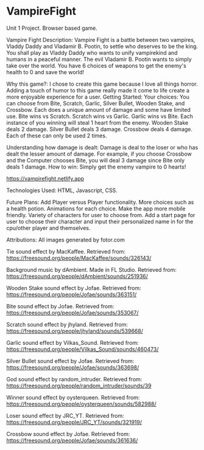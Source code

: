 # VampireFight
Unit 1 Project. Browser based game. 

Vampire Fight
Description:
Vampire Fight is a battle between two vampires, Vladdy Daddy and Vladamir B. Pootin, to settle who deserves to be the king. You shall play as Vladdy Daddy who wants to unify vampirekind and humans in a peaceful manner. The evil Vladamir B. Pootin wants to simply take over the world. 
You have 6 choices of weapons to get the enemy's health to 0 and save the world!

Why this game?:
I chose to create this game because I love all things horror. Adding a touch of humor to this game really made it come to life create a more enjoyable experience for a user. 
Getting Started:
  Your choices:
  You can choose from Bite, Scratch, Garlic, Silver Bullet, Wooden Stake, and Crossbow. Each does a unique amount of damage and some have limited use. 
  Bite wins vs Scratch. 
  Scratch wins vs Garlic.
  Garlic wins vs Bite. 
  Each instance of you winning will steal 1 heart from the enemy. 
  Wooden Stake deals 2 damage. 
  Silver Bullet deals 3 damage. 
  Crossbow deals 4 damage.
  Each of these can only be used 2 times. 

  Understanding how damage is dealt:
  Damage is deal to the loser or who has dealt the lesser amount of damage. For example, if you choose Crossbow and the Computer chooses Bite, you will deal 3 damage since Bite only deals 1 damage. 
  How to win:
  Simply get the enemy vampire to 0 hearts!

 https://vampirefight.netlify.app

Technologies Used: HTML, Javascript, CSS.

Future Plans:
Add Player versus Player functionality.
More choices such as a health potion. 
Animations for each choice. 
Make the app more mobile friendly.
Variety of characters for user to choose from. 
Add a start page for user to choose their character and input their personalized name in for the cpu/other player and themselves.  

Attributions:
All images generated by fotor.com

Tie sound effect by MacKaffee. Retrieved from:
https://freesound.org/people/MacKaffee/sounds/326143/

Background music by dAmbient. Made in FL Studio. Retrieved from:
https://freesound.org/people/dAmbient/sounds/251936/ 

Wooden Stake sound effect by Jofae. Retrieved from:
https://freesound.org/people/Jofae/sounds/363151/

Bite sound effect by Jofae. Retrieved from:
https://freesound.org/people/Jofae/sounds/353067/

Scratch sound effect by jhyland. Retrieved from:
https://freesound.org/people/jhyland/sounds/539668/

Garlic sound effect by Vilkas_Sound. Retrieved from:
https://freesound.org/people/Vilkas_Sound/sounds/460473/

Silver Bullet sound effect by Jofae. Retrieved from: 
https://freesound.org/people/Jofae/sounds/363698/

God sound effect by random_intruder. Retrieved from:
https://freesound.org/people/random_intruder/sounds/39

Winner sound effect by oysterqueen. Retrieved from:
https://freesound.org/people/oysterqueen/sounds/582988/

Loser sound effect by JRC_YT. Retrieved from:
https://freesound.org/people/JRC_YT/sounds/321919/

Crossbow sound effect by Jofae. Retrieved from:
https://freesound.org/people/Jofae/sounds/361636/
